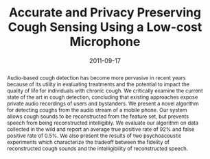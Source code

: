 ---
abstract: |-
  Audio-based cough detection has become more pervasive in recent years because of its utility in evaluating treatments and the potential to impact the quality of life for individuals with chronic cough. We critically examine the current state of the art in cough detection, concluding that existing approaches expose private audio recordings of users and bystanders. We present a novel algorithm for detecting coughs from the audio stream of a mobile phone. Our system allows cough sounds to be reconstructed from the feature set, but prevents speech from being reconstructed intelligibly. We evaluate our algorithm on data collected in the wild and report an average true positive rate of 92% and false positive rate of 0.5%. We also present the results of two psychoacoustic experiments which characterize the tradeoff between the fidelity of reconstructed cough sounds and the intelligibility of reconstructed speech.
authors:
- larson
- lee
- liu
- Margaret Rosenfeld
- patel
award: ''
bibtex: |-
  @inproceedings{Larson:2011:APP:2030112.2030163,
   author = {Larson, Eric C. and Lee, TienJui and Liu, Sean and Rosenfeld, Margaret and Patel, Shwetak N.},
   title = {Accurate and Privacy Preserving Cough Sensing Using a Low-cost Microphone},
   booktitle = {Proceedings of the 13th International Conference on Ubiquitous Computing},
   series = {UbiComp '11},
   year = {2011},
   isbn = {978-1-4503-0630-0},
   location = {Beijing, China},
   pages = {375--384},
   numpages = {10},
   url = {http://doi.acm.org/10.1145/2030112.2030163},
   doi = {10.1145/2030112.2030163},
   acmid = {2030163},
   publisher = {ACM},
   address = {New York, NY, USA},
   keywords = {cough detection, health, mobile phones, privacy, sensing, signal processing},
  }
caption: ''
citation: |-
  Eric C. Larson, TienJui Lee, Sean Liu, Margaret Rosenfeld, and Shwetak N. Patel. 2011. Accurate and privacy preserving cough sensing using a low-cost microphone.  In Proceedings of the 13th international conference on Ubiquitous computing (UbiComp '11). ACM, New York, NY, USA,  375-384. DOI=http://dx.doi.org/10.1145/2030112.2030163
conference: ACM International Joint Conference on Pervasive and Ubiquitous Computing
  (UbiComp), 2011
date: '2011-09-17'
image: ''
pdf: /pdfs/accurate-and.pdf
thumbnail: ''
title: Accurate and Privacy Preserving Cough Sensing Using a Low-cost Microphone
video: ''
video_embed: ''
---